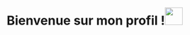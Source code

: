 <h1>Bienvenue sur mon profil !<img src ="https://media.giphy.com/media/MksyvqJEf8yPK/giphy.gif" width = 40> </h1>

<!--
**EstebanBiret/EstebanBiret** is a ✨ _special_ ✨ repository because its `README.md` (this file) appears on your GitHub profile.

Here are some ideas to get you started:

- 🔭 I’m currently working on ...
- 🌱 I’m currently learning ...
- 👯 I’m looking to collaborate on ...
- 🤔 I’m looking for help with ...
- 💬 Ask me about ...
- 📫 How to reach me: ...
- 😄 Pronouns: ...
- ⚡ Fun fact: ...
-->
